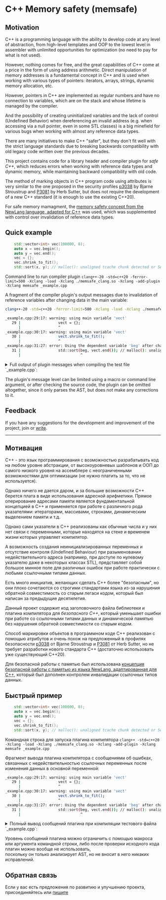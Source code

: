 # C++ Memory safety (memsafe)

## Motivation

C++ is a programming language with the ability to develop code at any level of abstraction,
from high-level templates and OOP to the lowest level in assembler
with unlimited opportunities for optimization (no need to pay for what is not used).

However, nothing comes for free, and the great capabilities of C++ come at a price in the form of using address arithmetic.
Direct manipulation of memory addresses is a fundamental concept in C++ and is used when working with various types of pointers:
iterators, arrays, strings, dynamic memory allocation, etc.

However, pointers in C++ are implemented as regular numbers and have no connection to variables,
which are on the stack and whose lifetime is managed by the compiler.

And the possibility of creating uninitialized variables and the lack of control (Undefined Behavior)
when dereferencing an invalid address (e.g. when accessing via a null pointer, even in some STL classes)
is a big minefield for various bugs when working with almost any reference data types.

There are many initiatives to make C++ "safer", but they don't fit well with the strict language standards
due to breaking backwards compatibility with old legacy code written over the previous decades.

This project contains code for a library header and compiler plugin for *safe C++*,
which reduces errors when working with reference data types and dynamic memory, while maintaining backward compatibility with old code.

The method of marking objects in C++ program code using attributes is very similar to the one proposed in the security profiles
[p3038](https://www.open-std.org/jtc1/sc22/wg21/docs/papers/2023/p3038r0.pdf) by Bjarne Stroustrup
and [P3081](https://isocpp.org/files/papers/P3081R0.pdf) by Herb Sutter,
but does not require the development of a new C++ standard (it is enough to use the existing C++20).

For safe memory mamagment, the [memory safety concept from the NewLang language, adapted for C++](https://github.com/rsashka/memsafe/blob/main/memsafe_concept.md) 
was used, which was supplemented with control over invalidation of reference data types.

## Quick example

```cpp
    std::vector<int> vec(100000, 0);
    auto x = vec.begin();
    auto y = vec.end();
    vec = {};
    vec.shrink_to_fit(); 
    std::sort(x, y); // malloc(): unaligned tcache chunk detected or Segmentation fault 
```

Command line to run compiler plugin `clang++-20 -std=c++20 -ferror-limit=500 -Xclang -load -Xclang ./memsafe_clang.so -Xclang -add-plugin -Xclang memsafe _example.cpp` 

A fragment of the compiler plugin's output messages due to invalidation 
of reference variables after changing data in the main variable:

```bash
clang++-20 -std=c++20 -ferror-limit=500 -Xclang -load -Xclang ./memsafe_clang.so -Xclang -add-plugin -Xclang memsafe _example.cpp

_example.cpp:29:17: warning: using main variable 'vect'
   29 |                 vect = {};
      |                 ^
_example.cpp:30:17: warning: using main variable 'vect'
   30 |                 vect.shrink_to_fit();
      |                 ^
_example.cpp:31:27: error: Using the dependent variable 'beg' after changing the main variable 'vect'!
   31 |                 std::sort(beg, vect.end()); // malloc(): unaligned tcache chunk detected or Segmentation fault 
      |                           ^

```

<details>
<summary>Full output of plugin messages when compiling the test file `_example.cpp`: </summary>

```bash
clang++-20 -std=c++26 -ferror-limit=500 -Xclang -load -Xclang ./memsafe_clang.so -Xclang -add-plugin -Xclang memsafe _example.cpp

_example.cpp:20:28: error: Operator for address arithmetic
   20 |             auto pointer = &vect; // Error
      |                            ^
_example.cpp:24:13: warning: using main variable 'str'
   24 |             str.clear();
      |             ^
_example.cpp:25:30: error: Using the dependent variable 'view' after changing the main variable 'str'!
   25 |             auto view_iter = view.begin(); // Error
      |                              ^
_example.cpp:29:17: warning: using main variable 'vect'
   29 |                 vect = {};
      |                 ^
_example.cpp:30:17: warning: using main variable 'vect'
   30 |                 vect.shrink_to_fit();
      |                 ^
_example.cpp:31:27: error: Using the dependent variable 'beg' after changing the main variable 'vect'!
   31 |                 std::sort(beg, vect.end()); // Error
      |                           ^
_example.cpp:73:17: error: Create auto variabe as static static_fail1:auto-type
   73 |     static auto static_fail1(var_static.take()); // Error
      |                 ^
_example.cpp:74:17: error: Create auto variabe as static static_fail2:auto-type
   74 |     static auto static_fail2 = var_static.take(); // Error
      |                 ^
_example.cpp:94:9: error: Cannot copy a shared variable to an equal or higher lexical level
   94 |         var_shared1 = var_shared1; // Error
      |         ^
_example.cpp:100:13: error: Cannot copy a shared variable to an equal or higher lexical level
  100 |             var_shared1 = var_shared1; // Error
      |             ^
_example.cpp:101:13: error: Cannot copy a shared variable to an equal or higher lexical level
  101 |             var_shared2 = var_shared1; // Error
      |             ^
_example.cpp:102:13: error: Cannot copy a shared variable to an equal or higher lexical level
  102 |             var_shared3 = var_shared1; // Error
      |             ^
_example.cpp:108:17: error: Cannot copy a shared variable to an equal or higher lexical level
  108 |                 var_shared1 = var_shared1; // Error
      |                 ^
_example.cpp:109:17: error: Cannot copy a shared variable to an equal or higher lexical level
  109 |                 var_shared2 = var_shared1; // Error
      |                 ^
_example.cpp:110:17: error: Cannot copy a shared variable to an equal or higher lexical level
  110 |                 var_shared3 = var_shared1; // Error
      |                 ^
_example.cpp:112:17: error: Cannot copy a shared variable to an equal or higher lexical level
  112 |                 var_shared4 = var_shared1; // Error
      |                 ^
_example.cpp:113:17: error: Cannot copy a shared variable to an equal or higher lexical level
  113 |                 var_shared4 = var_shared3; // Error
      |                 ^
_example.cpp:115:17: error: Cannot copy a shared variable to an equal or higher lexical level
  115 |                 var_shared4 = var_shared4; // Error
      |                 ^
_example.cpp:120:17: error: Return shared variable
  120 |                 return var_shared4; // Error
      |                 ^
_example.cpp:125:13: error: Error to swap the shared variables of different lexical levels
  125 |             std::swap(var_shared1, var_shared3);
      |             ^
_example.cpp:129:13: error: Return shared variable
  129 |             return arg; // Error
      |             ^
_example.cpp:147:9: error: Return shared variable
  147 |         return arg; // Error
      |         ^
3 warnings and 19 errors generated.

```
</details>


The plugin's message level can be limited using a macro or command line argument,
or after checking the source code, the plugin can be omitted altogether,
since it only parses the AST, but does not make any corrections to it.


## Feedback
If you have any suggestions for the development and improvement of the project, join or [write](https://github.com/rsashka/memsafe/discussions).


---


## Мотивация

С++ - это язык программирования с возможностью разрабатывать код на любом уровне абстракции,
от высокоуровневых шаблонов и ООП до самого низкого уровня на ассемблере
с неограниченными возможностями для оптимизации (не нужно платить за то, что не используется).

Однако ничего не дается даром, и за большие возможности С++ берется плата в виде использования адресной арифметики.
Прямое оперирование адресами памяти является фундаментальной концепцией в С++ и применяется при работе с различного рода указателями: 
итераторами, массивами, строками, динамическим выделением памяти и т.д. 

Однако сами указатели в С++ реализованы как обычные числа и у них нет связи с переменными,
которые находятся на стеке и временем жизни которых управляет компилятор.

А возможность создания неинициализированных переменных и отсутствие контроля (Undefined Behaviour) 
при разыменовании недействительного адреса (например, при доступе по нулевому указателю даже в некоторых классах STL), 
представляет собой большое минное поле для различных ошибок при работе практически с любыми ссылочными типами данных.

Есть много инициатив, желающих сделать С++ более "безопасным", но они плохо сочетаются со строгими стандартами языка
из-за нарушения обратной совместимость со старым легаси кодом, который был написан за предыдущие десятилетия. 

Данный проект содержит код заголовочного файла библиотеки и плагина компилятора для *безопасного С++*, 
который уменьшает ошибки при работе со ссылочными типами данных и динамической памятью без нарушения обратной совместимости со старым кодом. 

Способ маркировки объектов в программном коде С++ реализован с помощью атрибутов и очень похож на предложенный в профилях безопасности 
[p3038](https://www.open-std.org/jtc1/sc22/wg21/docs/papers/2023/p3038r0.pdf) от Bjarne Stroustrup 
и [P3081](https://isocpp.org/files/papers/P3081R0.pdf) от Herb Sutter, 
но не требует разработки нового стандарта С++ (достаточно использовать уже существующий С++20).

Для безопасной работы с памятью был использована [концепция безопасной работы с памятью из языка NewLang, адаптированная для С++](https://github.com/rsashka/memsafe/blob/main/memsafe_concept.md),
который был дополнен контролем инвалидации ссылочных типов данных.

## Быстрый пример

```cpp
    std::vector<int> vec(100000, 0);
    auto x = vec.begin();
    auto y = vec.end();
    vec = {};
    vec.shrink_to_fit(); 
    std::sort(x, y); // malloc(): unaligned tcache chunk detected or Segmentation fault 
```

Командная строка для запуска плагина компилятора `clang++ -std=c++20 -Xclang -load -Xclang ./memsafe_clang.so -Xclang -add-plugin -Xclang memsafe _example.cpp` 

Фрагмент вывода плагина компилятора с сообщениями об ошибках, связанных с недействительностью ссылочных переменных после изменения данных в основной переменной:

```bash
_example.cpp:29:17: warning: using main variable 'vect'
   29 |                 vect = {};
      |                 ^
_example.cpp:30:17: warning: using main variable 'vect'
   30 |                 vect.shrink_to_fit();
      |                 ^
_example.cpp:31:27: error: Using the dependent variable 'beg' after changing the main variable 'vect'!
   31 |                 std::sort(beg, vect.end()); // malloc(): unaligned tcache chunk detected or Segmentation fault 
      |                           ^
```

<details>
<summary>Полный вывод сообщений плагина при компиляции тестового файла `_example.cpp`: </summary>

```bash
clang++-20 -std=c++20 -ferror-limit=500 -Xclang -load -Xclang ./memsafe_clang.so -Xclang -add-plugin -Xclang memsafe _example.cpp

_example.cpp:20:28: error: Operator for address arithmetic
   20 |             auto pointer = &vect; // Error
      |                            ^
_example.cpp:24:13: warning: using main variable 'str'
   24 |             str.clear();
      |             ^
_example.cpp:25:30: error: Using the dependent variable 'view' after changing the main variable 'str'!
   25 |             auto view_iter = view.begin(); // Error
      |                              ^
_example.cpp:29:17: warning: using main variable 'vect'
   29 |                 vect = {};
      |                 ^
_example.cpp:30:17: warning: using main variable 'vect'
   30 |                 vect.shrink_to_fit();
      |                 ^
_example.cpp:31:27: error: Using the dependent variable 'beg' after changing the main variable 'vect'!
   31 |                 std::sort(beg, vect.end()); // Error
      |                           ^
_example.cpp:73:17: error: Create auto variabe as static static_fail1:auto-type
   73 |     static auto static_fail1(var_static.take()); // Error
      |                 ^
_example.cpp:74:17: error: Create auto variabe as static static_fail2:auto-type
   74 |     static auto static_fail2 = var_static.take(); // Error
      |                 ^
_example.cpp:94:9: error: Cannot copy a shared variable to an equal or higher lexical level
   94 |         var_shared1 = var_shared1; // Error
      |         ^
_example.cpp:100:13: error: Cannot copy a shared variable to an equal or higher lexical level
  100 |             var_shared1 = var_shared1; // Error
      |             ^
_example.cpp:101:13: error: Cannot copy a shared variable to an equal or higher lexical level
  101 |             var_shared2 = var_shared1; // Error
      |             ^
_example.cpp:102:13: error: Cannot copy a shared variable to an equal or higher lexical level
  102 |             var_shared3 = var_shared1; // Error
      |             ^
_example.cpp:108:17: error: Cannot copy a shared variable to an equal or higher lexical level
  108 |                 var_shared1 = var_shared1; // Error
      |                 ^
_example.cpp:109:17: error: Cannot copy a shared variable to an equal or higher lexical level
  109 |                 var_shared2 = var_shared1; // Error
      |                 ^
_example.cpp:110:17: error: Cannot copy a shared variable to an equal or higher lexical level
  110 |                 var_shared3 = var_shared1; // Error
      |                 ^
_example.cpp:112:17: error: Cannot copy a shared variable to an equal or higher lexical level
  112 |                 var_shared4 = var_shared1; // Error
      |                 ^
_example.cpp:113:17: error: Cannot copy a shared variable to an equal or higher lexical level
  113 |                 var_shared4 = var_shared3; // Error
      |                 ^
_example.cpp:115:17: error: Cannot copy a shared variable to an equal or higher lexical level
  115 |                 var_shared4 = var_shared4; // Error
      |                 ^
_example.cpp:120:17: error: Return shared variable
  120 |                 return var_shared4; // Error
      |                 ^
_example.cpp:125:13: error: Error to swap the shared variables of different lexical levels
  125 |             std::swap(var_shared1, var_shared3);
      |             ^
_example.cpp:129:13: error: Return shared variable
  129 |             return arg; // Error
      |             ^
_example.cpp:147:9: error: Return shared variable
  147 |         return arg; // Error
      |         ^
3 warnings and 19 errors generated.

```
</details>


Уровень сообщений плагина можно ограничить с помощью макроса или аргумента командной строки, 
либо после проверки исходного кода плагин можно вообще не использовать,  
поскольку он только анализирует AST, но не вносит в него никаких исправлений.


## Обратная связь
Если у вас есть предложения по развитию и улучшению проекта, присоединяйтесь или [пишите](https://github.com/rsashka/memsafe/discussions)

